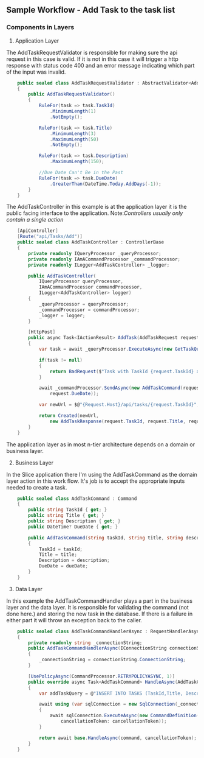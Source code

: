 ## Sample Workflow - Add Task to the task list

### Components in Layers

1. Application Layer

The AddTaskRequestValidator is responsible for making sure the api request in this case is valid. If it is not in this case it will trigger a http response with status code 400 and an error message indicating which part of the input was invalid. 

```C#
    public sealed class AddTaskRequestValidator : AbstractValidator<AddTaskRequest>
    {
        public AddTaskRequestValidator()
        {
            RuleFor(task => task.TaskId)
                .MinimumLength(1)
                .NotEmpty();

            RuleFor(task => task.Title)
                .MinimumLength(3)
                .MaximumLength(50)
                .NotEmpty();

            RuleFor(task => task.Description)
                .MaximumLength(150);

            //Due Date Can't Be in the Past
            RuleFor(task => task.DueDate)
                .GreaterThan(DateTime.Today.AddDays(-1));
        }
    }

```

The AddTaskController in this example is at the application layer it is the public facing interface to the application. Note:*Controllers usually only contain a single action*

```C#
    [ApiController]
    [Route("api/Tasks/Add")]
    public sealed class AddTaskController : ControllerBase
    {
        private readonly IQueryProcessor _queryProcessor;
        private readonly IAmACommandProcessor _commandProcessor;
        private readonly ILogger<AddTaskController> _logger;

        public AddTaskController(
            IQueryProcessor queryProcessor,
            IAmACommandProcessor commandProcessor,
            ILogger<AddTaskController> logger)
        {
            _queryProcessor = queryProcessor;
            _commandProcessor = commandProcessor;
            _logger = logger;
        }

        [HttpPost]
        public async Task<IActionResult> AddTask(AddTaskRequest request)
        {
            var task = await _queryProcessor.ExecuteAsync(new GetTaskQuery(request.TaskId));

            if(task != null)
            {
                return BadRequest($"Task with TaskId {request.TaskId} already exists");
            }

            await _commandProcessor.SendAsync(new AddTaskCommand(request.TaskId, request.Title, request.Description,
                request.DueDate));

            var newUrl = $@"{Request.Host}/api/tasks/{request.TaskId}";

            return Created(newUrl,
                new AddTaskResponse(request.TaskId, request.Title, request.Description, request.DueDate));
        }
    }

```

The application layer as in most n-tier architecture depends on a domain or business layer. 

2. Business Layer

In the Slice application there I'm using the AddTaskCommand as the domain layer action in this work flow.  It's job is to accept the appropriate inputs needed to create a task. 

```C#
    public sealed class AddTaskCommand : Command
    {
        public string TaskId { get; }
        public string Title { get; }
        public string Description { get; }
        public DateTime? DueDate { get; }

        public AddTaskCommand(string taskId, string title, string description, DateTime? dueDate) : base(new Guid())
        {
            TaskId = taskId;
            Title = title;
            Description = description;
            DueDate = dueDate;
        }
    }

```

3. Data Layer
   
In this example the AddTaskCommandHandler plays a part in the business layer and the data layer. It is responsible for validating the command (not done here.) and storing the new task in the database.
If there is a failure in either part it will throw an exception back to the caller.

```C#
    public sealed class AddTaskCommandHandlerAsync : RequestHandlerAsync<AddTaskCommand>
    {
        private readonly string _connectionString;
        public AddTaskCommandHandlerAsync(IConnectionString connectionString)
        {
            _connectionString = connectionString.ConnectionString;
        }

        [UsePolicyAsync(CommandProcessor.RETRYPOLICYASYNC, 1)]
        public override async Task<AddTaskCommand> HandleAsync(AddTaskCommand command, CancellationToken cancellationToken = default)
        {
            var addTaskQuery = @"INSERT INTO TASKS (TaskId,Title, Description,DueDate)VALUES(@TaskId, @Title,@Description, @DueDate);";

            await using (var sqlConnection = new SqlConnection(_connectionString))
            {
                await sqlConnection.ExecuteAsync(new CommandDefinition(addTaskQuery, command,
                    cancellationToken: cancellationToken));
            }

            return await base.HandleAsync(command, cancellationToken);
        }
    }
```